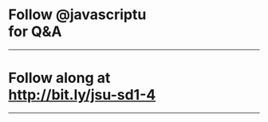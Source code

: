 # Follow @javascriptu<br>for Q&A
---
# Follow along at<br><a href="http://bit.ly/jsu-sd1-4" style="font-variant:normal;font-family:serif;font-weight:normal">http://bit.ly/jsu-sd1-4</a>
---
